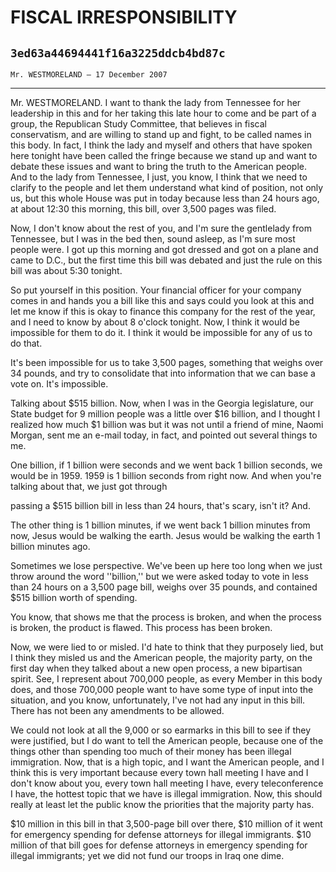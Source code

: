# FISCAL IRRESPONSIBILITY
## `3ed63a44694441f16a3225ddcb4bd87c`
`Mr. WESTMORELAND — 17 December 2007`

---


Mr. WESTMORELAND. I want to thank the lady from Tennessee for her 
leadership in this and for her taking this late hour to come and be 
part of a group, the Republican Study Committee, that believes in 
fiscal conservatism, and are willing to stand up and fight, to be 
called names in this body. In fact, I think the lady and myself and 
others that have spoken here tonight have been called the fringe 
because we stand up and want to debate these issues and want to bring 
the truth to the American people. And to the lady from Tennessee, I 
just, you know, I think that we need to clarify to the people and let 
them understand what kind of position, not only us, but this whole 
House was put in today because less than 24 hours ago, at about 12:30 
this morning, this bill, over 3,500 pages was filed.



Now, I don't know about the rest of you, and I'm sure the gentlelady 
from Tennessee, but I was in the bed then, sound asleep, as I'm sure 
most people were. I got up this morning and got dressed and got on a 
plane and came to D.C., but the first time this bill was debated and 
just the rule on this bill was about 5:30 tonight.

So put yourself in this position. Your financial officer for your 
company comes in and hands you a bill like this and says could you look 
at this and let me know if this is okay to finance this company for the 
rest of the year, and I need to know by about 8 o'clock tonight. Now, I 
think it would be impossible for them to do it. I think it would be 
impossible for any of us to do that.

It's been impossible for us to take 3,500 pages, something that 
weighs over 34 pounds, and try to consolidate that into information 
that we can base a vote on. It's impossible.

Talking about $515 billion. Now, when I was in the Georgia 
legislature, our State budget for 9 million people was a little over 
$16 billion, and I thought I realized how much $1 billion was but it 
was not until a friend of mine, Naomi Morgan, sent me an e-mail today, 
in fact, and pointed out several things to me.

One billion, if 1 billion were seconds and we went back 1 billion 
seconds, we would be in 1959. 1959 is 1 billion seconds from right now. 
And when you're talking about that, we just got through


passing a $515 billion bill in less than 24 hours, that's scary, isn't 
it? And.

The other thing is 1 billion minutes, if we went back 1 billion 
minutes from now, Jesus would be walking the earth. Jesus would be 
walking the earth 1 billion minutes ago.

Sometimes we lose perspective. We've been up here too long when we 
just throw around the word ''billion,'' but we were asked today to vote 
in less than 24 hours on a 3,500 page bill, weighs over 35 pounds, and 
contained $515 billion worth of spending.

You know, that shows me that the process is broken, and when the 
process is broken, the product is flawed. This process has been broken.

Now, we were lied to or misled. I'd hate to think that they purposely 
lied, but I think they misled us and the American people, the majority 
party, on the first day when they talked about a new open process, a 
new bipartisan spirit. See, I represent about 700,000 people, as every 
Member in this body does, and those 700,000 people want to have some 
type of input into the situation, and you know, unfortunately, I've not 
had any input in this bill. There has not been any amendments to be 
allowed.

We could not look at all the 9,000 or so earmarks in this bill to see 
if they were justified, but I do want to tell the American people, 
because one of the things other than spending too much of their money 
has been illegal immigration. Now, that is a high topic, and I want the 
American people, and I think this is very important because every town 
hall meeting I have and I don't know about you, every town hall meeting 
I have, every teleconference I have, the hottest topic that we have is 
illegal immigration. Now, this should really at least let the public 
know the priorities that the majority party has.

$10 million in this bill in that 3,500-page bill over there, $10 
million of it went for emergency spending for defense attorneys for 
illegal immigrants. $10 million of that bill goes for defense attorneys 
in emergency spending for illegal immigrants; yet we did not fund our 
troops in Iraq one dime.